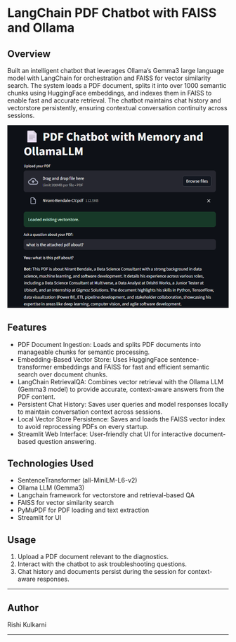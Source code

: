 # LangChain PDF Chatbot with FAISS and Ollama

## Overview
Built an intelligent chatbot that leverages Ollama’s Gemma3 large language model with LangChain for orchestration and FAISS for vector similarity search. The system loads a PDF document, splits it into over 1000 semantic chunks using HuggingFace embeddings, and indexes them in FAISS to enable fast and accurate retrieval. The chatbot maintains chat history and vectorstore persistently, ensuring contextual conversation continuity across sessions.

![screenshot](screenshot.png)

## Features

- PDF Document Ingestion: Loads and splits PDF documents into manageable chunks for semantic processing.
- Embedding-Based Vector Store: Uses HuggingFace sentence-transformer embeddings and FAISS for fast and efficient semantic search over document chunks.
- LangChain RetrievalQA: Combines vector retrieval with the Ollama LLM (Gemma3 model) to provide accurate, context-aware answers from the PDF content.
- Persistent Chat History: Saves user queries and model responses locally to maintain conversation context across sessions.
- Local Vector Store Persistence: Saves and loads the FAISS vector index to avoid reprocessing PDFs on every startup.
- Streamlit Web Interface: User-friendly chat UI for interactive document-based question answering.




## Technologies Used
- SentenceTransformer (all-MiniLM-L6-v2)
- Ollama LLM (Gemma3)
- Langchain framework for vectorstore and retrieval-based QA
- FAISS for vector similarity search
- PyMuPDF for PDF loading and text extraction
- Streamlit for UI

## Usage
1. Upload a PDF document relevant to the diagnostics.
2. Interact with the chatbot to ask troubleshooting questions.
3. Chat history and documents persist during the session for context-aware responses.

---

## Author
Rishi Kulkarni

---

